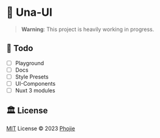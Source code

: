 # 🌼 Una-UI

 > **Warning**: This project is heavily working in progress.

## 📌 Todo

- [ ] Playground
- [ ] Docs
- [ ] Style Presets
- [ ] UI-Components
- [ ] Nuxt 3 modules

<!-- [![NPM version](https://img.shields.io/npm/v/jieui?color=a1b858&label=)](https://www.npmjs.com/package/@una-ui) -->

<!-- ## Sponsors -->

<!-- <p align="center">
</p> -->

## 🏛️ License

[MIT](./LICENSE) License © 2023 [Phojie](https://github.com/phojie)
